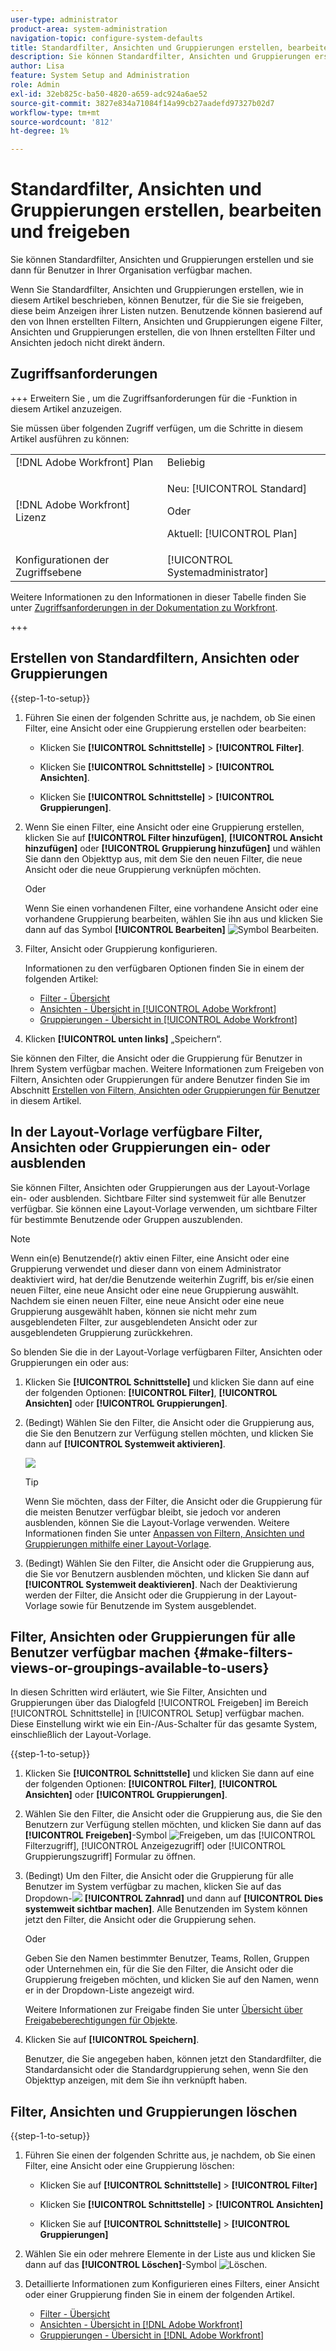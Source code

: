 ```yaml
---
user-type: administrator
product-area: system-administration
navigation-topic: configure-system-defaults
title: Standardfilter, Ansichten und Gruppierungen erstellen, bearbeiten und freigeben
description: Sie können Standardfilter, Ansichten und Gruppierungen erstellen und sie dann für Benutzer in Ihrer Organisation verfügbar machen.
author: Lisa
feature: System Setup and Administration
role: Admin
exl-id: 32eb825c-ba50-4820-a659-adc924a6ae52
source-git-commit: 3827e834a71084f14a99cb27aadefd97327b02d7
workflow-type: tm+mt
source-wordcount: '812'
ht-degree: 1%

---
```


# Standardfilter, Ansichten und Gruppierungen erstellen, bearbeiten und freigeben

<!--
<p data-mc-conditions="QuicksilverOrClassic.Draft mode">***DON'T DELETE, DRAFT OR HIDE THIS ARTICLE. IT IS LINKED TO THE PRODUCT, THROUGH THE CONTEXT SENSITIVE HELP LINKS. **</p>
-->

Sie können Standardfilter, Ansichten und Gruppierungen erstellen und sie dann für Benutzer in Ihrer Organisation verfügbar machen.

Wenn Sie Standardfilter, Ansichten und Gruppierungen erstellen, wie in diesem Artikel beschrieben, können Benutzer, für die Sie sie freigeben, diese beim Anzeigen ihrer Listen nutzen. Benutzende können basierend auf den von Ihnen erstellten Filtern, Ansichten und Gruppierungen eigene Filter, Ansichten und Gruppierungen erstellen, die von Ihnen erstellten Filter und Ansichten jedoch nicht direkt ändern.

## Zugriffsanforderungen

+++ Erweitern Sie , um die Zugriffsanforderungen für die -Funktion in diesem Artikel anzuzeigen.

Sie müssen über folgenden Zugriff verfügen, um die Schritte in diesem Artikel ausführen zu können:

<table style="table-layout:auto"> 
 <col> 
 <col> 
 <tbody> 
  <tr> 
   <td role="rowheader">[!DNL Adobe Workfront] Plan</td> 
   <td>Beliebig</td> 
  </tr> 
  <tr> 
   <td role="rowheader">[!DNL Adobe Workfront] Lizenz</td> 
   <td><p>Neu: [!UICONTROL Standard]</p>
   Oder
   <p>Aktuell: [!UICONTROL Plan]</p>
   </td> 
  </tr>
  <tr> 
  <tr> 
   <td role="rowheader">Konfigurationen der Zugriffsebene</td> 
   <td>[!UICONTROL Systemadministrator]</td>
  </tr> 
 </tbody> 
</table>

Weitere Informationen zu den Informationen in dieser Tabelle finden Sie unter [Zugriffsanforderungen in der Dokumentation zu Workfront](/help/quicksilver/administration-and-setup/add-users/access-levels-and-object-permissions/access-level-requirements-in-documentation.md).

+++

## Erstellen von Standardfiltern, Ansichten oder Gruppierungen

{{step-1-to-setup}}

1. Führen Sie einen der folgenden Schritte aus, je nachdem, ob Sie einen Filter, eine Ansicht oder eine Gruppierung erstellen oder bearbeiten:

   * Klicken Sie **[!UICONTROL Schnittstelle]** > **[!UICONTROL Filter]**.

   * Klicken Sie **[!UICONTROL Schnittstelle]** > **[!UICONTROL Ansichten]**.

   * Klicken Sie **[!UICONTROL Schnittstelle]** > **[!UICONTROL Gruppierungen]**.

1. Wenn Sie einen Filter, eine Ansicht oder eine Gruppierung erstellen, klicken Sie auf **[!UICONTROL Filter hinzufügen]**, **[!UICONTROL Ansicht hinzufügen]** oder **[!UICONTROL Gruppierung hinzufügen]** und wählen Sie dann den Objekttyp aus, mit dem Sie den neuen Filter, die neue Ansicht oder die neue Gruppierung verknüpfen möchten.

   Oder

   Wenn Sie einen vorhandenen Filter, eine vorhandene Ansicht oder eine vorhandene Gruppierung bearbeiten, wählen Sie ihn aus und klicken Sie dann auf das Symbol **[!UICONTROL Bearbeiten]** ![Symbol Bearbeiten](assets/edit-icon.png).

1. Filter, Ansicht oder Gruppierung konfigurieren.

   Informationen zu den verfügbaren Optionen finden Sie in einem der folgenden Artikel:

   * [Filter - Übersicht](../../../reports-and-dashboards/reports/reporting-elements/filters-overview.md)
   * [Ansichten - Übersicht in [!UICONTROL Adobe Workfront]](../../../reports-and-dashboards/reports/reporting-elements/views-overview.md)
   * [Gruppierungen - Übersicht in [!UICONTROL Adobe Workfront]](../../../reports-and-dashboards/reports/reporting-elements/groupings-overview.md)

1. Klicken **[!UICONTROL unten links]** „Speichern“.

Sie können den Filter, die Ansicht oder die Gruppierung für Benutzer in Ihrem System verfügbar machen. Weitere Informationen zum Freigeben von Filtern, Ansichten oder Gruppierungen für andere Benutzer finden Sie im Abschnitt [Erstellen von Filtern, Ansichten oder Gruppierungen für Benutzer](#make-filters-views-or-groupings-available-to-users) in diesem Artikel.


## In der Layout-Vorlage verfügbare Filter, Ansichten oder Gruppierungen ein- oder ausblenden

Sie können Filter, Ansichten oder Gruppierungen aus der Layout-Vorlage ein- oder ausblenden. Sichtbare Filter sind systemweit für alle Benutzer verfügbar. Sie können eine Layout-Vorlage verwenden, um sichtbare Filter für bestimmte Benutzende oder Gruppen auszublenden.

>[!NOTE]
>
>Wenn ein(e) Benutzende(r) aktiv einen Filter, eine Ansicht oder eine Gruppierung verwendet und dieser dann von einem Administrator deaktiviert wird, hat der/die Benutzende weiterhin Zugriff, bis er/sie einen neuen Filter, eine neue Ansicht oder eine neue Gruppierung auswählt. Nachdem sie einen neuen Filter, eine neue Ansicht oder eine neue Gruppierung ausgewählt haben, können sie nicht mehr zum ausgeblendeten Filter, zur ausgeblendeten Ansicht oder zur ausgeblendeten Gruppierung zurückkehren.

So blenden Sie die in der Layout-Vorlage verfügbaren Filter, Ansichten oder Gruppierungen ein oder aus:

1. Klicken Sie **[!UICONTROL Schnittstelle]** und klicken Sie dann auf eine der folgenden Optionen: **[!UICONTROL Filter]**, **[!UICONTROL Ansichten]** oder **[!UICONTROL Gruppierungen]**.

1. (Bedingt) Wählen Sie den Filter, die Ansicht oder die Gruppierung aus, die Sie den Benutzern zur Verfügung stellen möchten, und klicken Sie dann auf **[!UICONTROL Systemweit aktivieren]**.

   ![](assets/enable-system-wide-fvg.png)

   >[!TIP]
   >
   >Wenn Sie möchten, dass der Filter, die Ansicht oder die Gruppierung für die meisten Benutzer verfügbar bleibt, sie jedoch vor anderen ausblenden, können Sie die Layout-Vorlage verwenden. Weitere Informationen finden Sie unter [Anpassen von Filtern, Ansichten und Gruppierungen mithilfe einer Layout-Vorlage](/help/quicksilver/administration-and-setup/customize-workfront/use-layout-templates/customize-fvg-list-controls-layout-template.md).

1. (Bedingt) Wählen Sie den Filter, die Ansicht oder die Gruppierung aus, die Sie vor Benutzern ausblenden möchten, und klicken Sie dann auf **[!UICONTROL Systemweit deaktivieren]**. Nach der Deaktivierung werden der Filter, die Ansicht oder die Gruppierung in der Layout-Vorlage sowie für Benutzende im System ausgeblendet.


## Filter, Ansichten oder Gruppierungen für alle Benutzer verfügbar machen {#make-filters-views-or-groupings-available-to-users}

In diesen Schritten wird erläutert, wie Sie Filter, Ansichten und Gruppierungen über das Dialogfeld [!UICONTROL Freigeben] im Bereich [!UICONTROL Schnittstelle] in [!UICONTROL Setup] verfügbar machen. Diese Einstellung wirkt wie ein Ein-/Aus-Schalter für das gesamte System, einschließlich der Layout-Vorlage.

{{step-1-to-setup}}

1. Klicken Sie **[!UICONTROL Schnittstelle]** und klicken Sie dann auf eine der folgenden Optionen: **[!UICONTROL Filter]**, **[!UICONTROL Ansichten]** oder **[!UICONTROL Gruppierungen]**.

1. Wählen Sie den Filter, die Ansicht oder die Gruppierung aus, die Sie den Benutzern zur Verfügung stellen möchten, und klicken Sie dann auf das **[!UICONTROL Freigeben]**-Symbol ![Freigeben](assets/share-icon.png), um das [!UICONTROL Filterzugriff], [!UICONTROL Anzeigezugriff] oder [!UICONTROL Gruppierungszugriff] Formular zu öffnen.
1. (Bedingt) Um den Filter, die Ansicht oder die Gruppierung für alle Benutzer im System verfügbar zu machen, klicken Sie auf das Dropdown-![](assets/gear-menu-for-sharing-items.png) **[!UICONTROL Zahnrad]** und dann auf **[!UICONTROL Dies systemweit sichtbar machen]**. Alle Benutzenden im System können jetzt den Filter, die Ansicht oder die Gruppierung sehen.

   Oder

   Geben Sie den Namen bestimmter Benutzer, Teams, Rollen, Gruppen oder Unternehmen ein, für die Sie den Filter, die Ansicht oder die Gruppierung freigeben möchten, und klicken Sie auf den Namen, wenn er in der Dropdown-Liste angezeigt wird.

   Weitere Informationen zur Freigabe finden Sie unter [Übersicht über Freigabeberechtigungen für Objekte](../../../workfront-basics/grant-and-request-access-to-objects/sharing-permissions-on-objects-overview.md).

1. Klicken Sie auf **[!UICONTROL Speichern]**.

   Benutzer, die Sie angegeben haben, können jetzt den Standardfilter, die Standardansicht oder die Standardgruppierung sehen, wenn Sie den Objekttyp anzeigen, mit dem Sie ihn verknüpft haben.

## Filter, Ansichten und Gruppierungen löschen

{{step-1-to-setup}}

1. Führen Sie einen der folgenden Schritte aus, je nachdem, ob Sie einen Filter, eine Ansicht oder eine Gruppierung löschen:

   * Klicken Sie auf **[!UICONTROL Schnittstelle]** > **[!UICONTROL Filter]**

   * Klicken Sie **[!UICONTROL Schnittstelle]** > **[!UICONTROL Ansichten]**

   * Klicken Sie auf **[!UICONTROL Schnittstelle]** > **[!UICONTROL Gruppierungen]**

1. Wählen Sie ein oder mehrere Elemente in der Liste aus und klicken Sie dann auf das **[!UICONTROL Löschen]**-Symbol ![Löschen](assets/delete.png).
1. Detaillierte Informationen zum Konfigurieren eines Filters, einer Ansicht oder einer Gruppierung finden Sie in einem der folgenden Artikel.

   * [Filter - Übersicht](../../../reports-and-dashboards/reports/reporting-elements/filters-overview.md)
   * [Ansichten - Übersicht in [!DNL Adobe Workfront]](../../../reports-and-dashboards/reports/reporting-elements/views-overview.md)
   * [Gruppierungen - Übersicht in [!DNL Adobe Workfront]](../../../reports-and-dashboards/reports/reporting-elements/groupings-overview.md)
